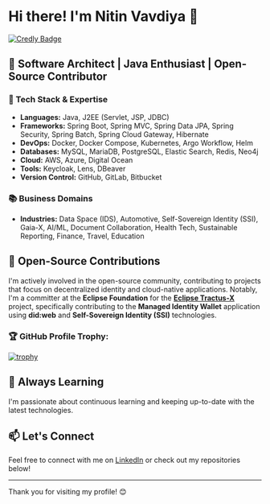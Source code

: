# Hi there! I'm Nitin Vavdiya 👋

[![Credly Badge](https://images.credly.com/size/110x110/images/03205ada-b7e1-4e5b-bddf-15c5c29f9ddf/image.png)](https://www.credly.com/badges/142cfc25-0cd3-4899-acc8-e73a372c1875/public_url)

## 🚀 Software Architect | Java Enthusiast | Open-Source Contributor

### 🔧 Tech Stack & Expertise

- **Languages:** Java, J2EE (Servlet, JSP, JDBC)
- **Frameworks:** Spring Boot, Spring MVC, Spring Data JPA, Spring Security, Spring Batch, Spring Cloud Gateway, Hibernate
- **DevOps:** Docker, Docker Compose, Kubernetes, Argo Workflow, Helm
- **Databases:** MySQL, MariaDB, PostgreSQL, Elastic Search, Redis, Neo4j
- **Cloud:** AWS, Azure, Digital Ocean
- **Tools:** Keycloak, Lens, DBeaver
- **Version Control:** GitHub, GitLab, Bitbucket


### 📚 Business Domains

- **Industries:** Data Space (IDS), Automotive, Self-Sovereign Identity (SSI), Gaia-X, AI/ML, Document Collaboration, Health Tech, Sustainable Reporting, Finance, Travel, Education

## 🚀 Open-Source Contributions

I'm actively involved in the open-source community, contributing to projects that focus on decentralized identity and cloud-native applications.
Notably, I'm a committer at the **Eclipse Foundation** for the [**Eclipse Tractus-X**](https://eclipse-tractusx.github.io/) project, specifically contributing to the **Managed Identity Wallet** application using **did:web** and **Self-Sovereign Identity (SSI)** technologies.

### 🏆 GitHub Profile Trophy:

[![trophy](https://github-profile-trophy.vercel.app/?username=nitin-vavdiya)](https://github.com/ryo-ma/github-profile-trophy)

## 🌱 Always Learning

I'm passionate about continuous learning and keeping up-to-date with the latest technologies.
## 📫 Let's Connect

Feel free to connect with me on [LinkedIn](https://www.linkedin.com/in/nitinvavdiya/) or check out my repositories below!

---

Thank you for visiting my profile! 😊

